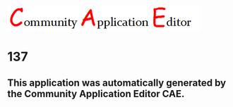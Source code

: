 ![CAE](https://github.com/PhilCAEOrg/application-137/blob/master/img/logo.png)  

137
===================


This application was automatically generated by the Community Application Editor CAE.  
---------------
